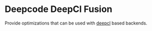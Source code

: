 # Deepcode DeepCl Fusion

Provide optimizations that can be used with [deepcl](../deepcode-deepcl) based backends.
